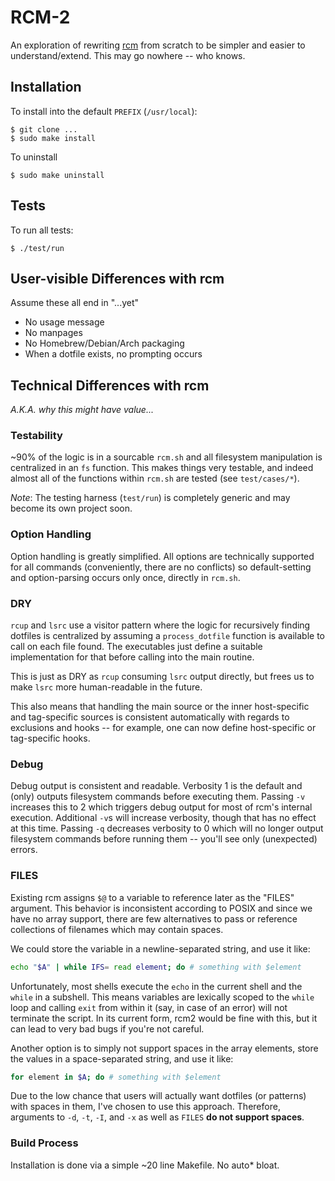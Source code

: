 # RCM-2

An exploration of rewriting [rcm][] from scratch to be simpler and 
easier to understand/extend. This may go nowhere -- who knows.

[rcm]: https://github.com/thoughbot/rcm

## Installation

To install into the default `PREFIX` (`/usr/local`):

```
$ git clone ...
$ sudo make install
```

To uninstall

```
$ sudo make uninstall
```

## Tests

To run all tests:

```
$ ./test/run
```

## User-visible Differences with rcm

Assume these all end in "...yet"

* No usage message
* No manpages
* No Homebrew/Debian/Arch packaging
* When a dotfile exists, no prompting occurs

## Technical Differences with rcm

*A.K.A. why this might have value...*

### Testability

~90% of the logic is in a sourcable `rcm.sh` and all filesystem 
manipulation is centralized in an `fs` function. This makes things very 
testable, and indeed almost all of the functions within `rcm.sh` are 
tested (see `test/cases/*`).

*Note*: The testing harness (`test/run`) is completely generic and may 
become its own project soon.

### Option Handling

Option handling is greatly simplified. All options are technically 
supported for all commands (conveniently, there are no conflicts) so 
default-setting and option-parsing occurs only once, directly in 
`rcm.sh`.

### DRY

`rcup` and `lsrc` use a visitor pattern where the logic for recursively 
finding dotfiles is centralized by assuming a `process_dotfile` function 
is available to call on each file found. The executables just define a 
suitable implementation for that before calling into the main routine.

This is just as DRY as `rcup` consuming `lsrc` output directly, but 
frees us to make `lsrc` more human-readable in the future.

This also means that handling the main source or the inner host-specific 
and tag-specific sources is consistent automatically with regards to 
exclusions and hooks -- for example, one can now define host-specific or 
tag-specific hooks.

### Debug

Debug output is consistent and readable. Verbosity 1 is the default and 
(only) outputs filesystem commands before executing them. Passing `-v` 
increases this to 2 which triggers debug output for most of rcm's 
internal execution. Additional `-v`s will increase verbosity, though 
that has no effect at this time. Passing `-q` decreases verbosity to 0 
which will no longer output filesystem commands before running them -- 
you'll see only (unexpected) errors.

### FILES

Existing rcm assigns `$@` to a variable to reference later as the 
"FILES" argument. This behavior is inconsistent according to POSIX and 
since we have no array support, there are few alternatives to pass or 
reference collections of filenames which may contain spaces.

We could store the variable in a newline-separated string, and use it 
like:

```sh
echo "$A" | while IFS= read element; do # something with $element
```

Unfortunately, most shells execute the `echo` in the current shell and 
the `while` in a subshell. This means variables are lexically scoped to 
the `while` loop and calling `exit` from within it (say, in case of an 
error) will not terminate the script. In its current form, rcm2 would be 
fine with this, but it can lead to very bad bugs if you're not careful.

Another option is to simply not support spaces in the array elements, 
store the values in a space-separated string, and use it like:

```sh
for element in $A; do # something with $element
```

Due to the low chance that users will actually want dotfiles (or 
patterns) with spaces in them, I've chosen to use this approach. 
Therefore, arguments to `-d`, `-t`, `-I`, and `-x` as well as `FILES` 
**do not support spaces**.

### Build Process

Installation is done via a simple ~20 line Makefile. No auto\* bloat.
